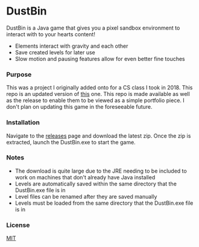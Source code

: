 # DustBin
DustBin is a Java game that gives you a pixel sandbox environment to interact with to your hearts content!

  - Elements interact with gravity and each other
  - Save created levels for later use
  - Slow motion and pausing features allow for even better fine touches

### Purpose
This was a project I originally added onto for a CS class I took in 2018. This repo is an updated version of [this](https://github.com/Xerphy/SandGame) one. This repo is made available as well as the release to enable them to be viewed as a simple portfolio piece. I don't plan on updating this game in the foreseeable future.

### Installation
Navigate to the [releases](https://github.com/Xerphy/DustBin/releases) page and download the latest zip. Once the zip is extracted, launch the DustBin.exe to start the game.

### Notes
  - The download is quite large due to the JRE needing to be included to work on machines that don't already have Java installed
  - Levels are automatically saved within the same directory that the DustBin.exe file is in
  - Level files can be renamed after they are saved manually
  - Levels must be loaded from the same directory that the DustBin.exe file is in

### License
[MIT](https://choosealicense.com/licenses/mit/)
